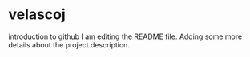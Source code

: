 # velascoj
introduction to github
I am editing the README file. Adding some more details about the project description.

